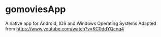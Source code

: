 # gomoviesApp
A native app for Android, IOS and Windows Operating Systems
Adapted from https://www.youtube.com/watch?v=KC0ddYQcnq4
